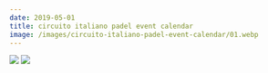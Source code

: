 ```yaml
---
date: 2019-05-01
title: circuito italiano padel event calendar
image: /images/circuito-italiano-padel-event-calendar/01.webp
---
```


![](/images/circuito-italiano-padel-event-calendar/01.webp)
![](/images/circuito-italiano-padel-event-calendar/02.webp)
